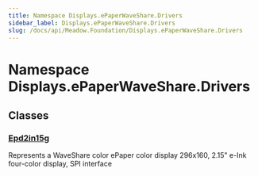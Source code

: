 ```yaml
---
title: Namespace Displays.ePaperWaveShare.Drivers
sidebar_label: Displays.ePaperWaveShare.Drivers
slug: /docs/api/Meadow.Foundation/Displays.ePaperWaveShare.Drivers
---
```

# Namespace Displays.ePaperWaveShare.Drivers
## Classes
### [Epd2in15g](../Displays.ePaperWaveShare.Drivers/Epd2in15g)
Represents a WaveShare color ePaper color display
296x160, 2.15" e-Ink four-color display, SPI interface
